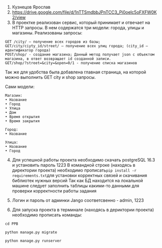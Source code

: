 1. Кузнецов Ярослав
2. https://drive.google.com/file/d/1nTTSmdbbJPnTCC3_Pi0oeIc5oFXFW0K2/view
3. В проектке реализован сервис, который принимает и отвечает на HTTP запросы. В нем содержатся три модели: города, улицы и магазины.
Реализованы запросы:
```
GET /city/ — получение всех городов из базы;
GET/city/ciyty_id/street/ — получение всех улиц города; (city_id — идентификатор города) 
РОЅТ/shop/ - создание магазина; Данный метод получает json с объектом магазина, в ответ возвращает id созданной записи. 
GET/shop/?street=&city=&open=0/1 - получение списка магазинов
```

Так же для удобства была добавлена главная страница, на которой можно выполнить GET city и shop запросы.

Сами модели: 
```
Магазин: 
• Название 
• Город 
• Улица 
• Дом 
• Время открытия 
• Время закрытия 

Город: 
• Название 

Улица: 
• Название 
• Город 
```

4. Для успешной работы проекта необходимо скачать postgreSQL 16.3 и установить пароль 1223
В командной строке (находясь в директории проекта) необходимо прописать``` pip install -r requirements.txt ```для установки корректных связей и скачивания библиотек нужных версий
Так как БД находится на локальной машине следует заполнить таблицы какими-то данными для проверки корректности работы задания

5. Логин и пароль от админки Jango соответсвенно - admin, 1223

6. Для запуска проекта в терминале (находясь в дериктории проекта) необходимо прописать команды:
```
cd PPB

python manage.py migrate

python manage.py runserver
```
